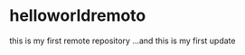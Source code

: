 helloworldremoto
================

this is my first remote repository
...and this is my first update